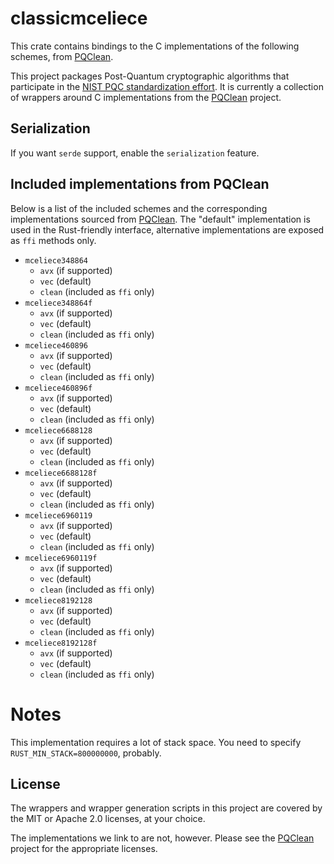 # classicmceliece


This crate contains bindings to the C implementations of the following schemes,
from [PQClean][pqclean].

This project packages Post-Quantum cryptographic algorithms that participate in
the [NIST PQC standardization effort][nistpqc]. It is currently a collection of
wrappers around C implementations from the [PQClean][pqclean] project.

## Serialization

If you want `serde` support, enable the `serialization` feature.

## Included implementations from PQClean

Below is a list of the included schemes and the corresponding implementations
sourced from [PQClean][pqclean]. The "default" implementation is used in the
Rust-friendly interface, alternative implementations are exposed as ``ffi``
methods only.

 * ``mceliece348864``
    * ``avx`` (if supported)
    * ``vec`` (default)
    * ``clean`` (included as ``ffi`` only)
 * ``mceliece348864f``
    * ``avx`` (if supported)
    * ``vec`` (default)
    * ``clean`` (included as ``ffi`` only)
 * ``mceliece460896``
    * ``avx`` (if supported)
    * ``vec`` (default)
    * ``clean`` (included as ``ffi`` only)
 * ``mceliece460896f``
    * ``avx`` (if supported)
    * ``vec`` (default)
    * ``clean`` (included as ``ffi`` only)
 * ``mceliece6688128``
    * ``avx`` (if supported)
    * ``vec`` (default)
    * ``clean`` (included as ``ffi`` only)
 * ``mceliece6688128f``
    * ``avx`` (if supported)
    * ``vec`` (default)
    * ``clean`` (included as ``ffi`` only)
 * ``mceliece6960119``
    * ``avx`` (if supported)
    * ``vec`` (default)
    * ``clean`` (included as ``ffi`` only)
 * ``mceliece6960119f``
    * ``avx`` (if supported)
    * ``vec`` (default)
    * ``clean`` (included as ``ffi`` only)
 * ``mceliece8192128``
    * ``avx`` (if supported)
    * ``vec`` (default)
    * ``clean`` (included as ``ffi`` only)
 * ``mceliece8192128f``
    * ``avx`` (if supported)
    * ``vec`` (default)
    * ``clean`` (included as ``ffi`` only)

# Notes
This implementation requires a lot of stack space.
You need to specify ``RUST_MIN_STACK=800000000``, probably.


## License

The wrappers and wrapper generation scripts in this project are covered by the
MIT or Apache 2.0 licenses, at your choice.

The implementations we link to are not, however. Please see the [PQClean][pqclean]
project for the appropriate licenses.

[pqclean]: https://github.com/PQClean/PQClean/
[nistpqc]: https://nist.gov/pqc/